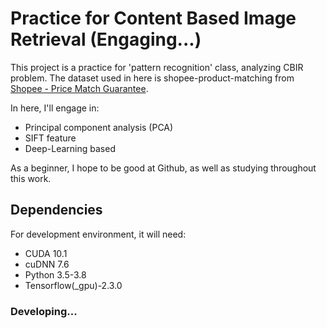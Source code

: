 # Practice for Content Based Image Retrieval (Engaging...)
This project is a practice for 'pattern recognition' class, analyzing CBIR problem.
The dataset used in here is shopee-product-matching from [Shopee - Price Match Guarantee](https://www.kaggle.com/c/shopee-product-matching/overview).

In here, I'll engage in:
* Principal component analysis (PCA)
* SIFT feature
* Deep-Learning based

As a beginner, I hope to be good at Github, as well as studying throughout this work.

## Dependencies
For development environment, it will need:
* CUDA 10.1
* cuDNN 7.6
* Python 3.5-3.8
* Tensorflow(_gpu)-2.3.0


### Developing...
